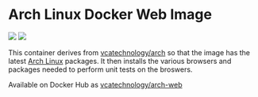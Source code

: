 # Arch Linux Docker Web Image

[![](https://images.microbadger.com/badges/image/vcatechnology/arch-web.svg)](http://microbadger.com/images/vcatechnology/arch-web "Image Layers") 
[![](https://images.microbadger.com/badges/version/vcatechnology/arch-web.svg)](http://microbadger.com/images/vcatechnology/arch-web "Image Version")

This container derives from
[vcatechnology/arch](https://hub.docker.com/r/vcatechnology/arch) so that the
image has the latest [Arch Linux](https://www.archlinux.org/) packages. It then
installs the various browsers and packages needed to perform unit tests on the broswers.

Available on Docker Hub as [vcatechnology/arch-web](https://hub.docker.com/r/vcatechnology/arch-web/)
